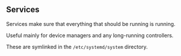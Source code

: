 ## Services

Services make sure that everything that should be running is running.

Useful mainly for device managers and any long-running controllers.

These are symlinked in the `/etc/systemd/system` directory.